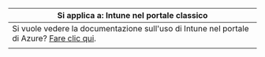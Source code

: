 |                            Si applica a: Intune nel portale classico                            |
|------------------------------------------------------------------------------------------------|
| Si vuole vedere la documentazione sull'uso di Intune nel portale di Azure? [Fare clic qui](/intune/what-is-intune). |
|                                                                                                |


